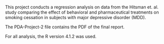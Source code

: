 This project conducts a regression analysis on data from the Hitsman et. al. study comparing the effect of behavioral and pharmaceutical treatments on smoking cessation in subjects with major depressive disorder (MDD).



The PDA-Project-2 file contains the PDF of the final report.

For all analysis, the R version 4.1.2 was used.
